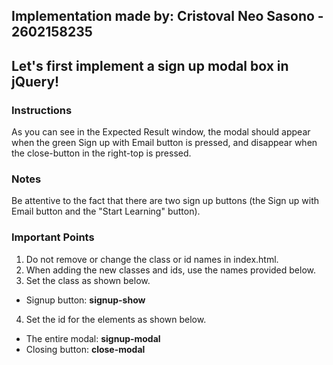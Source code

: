 ## Implementation made by: Cristoval Neo Sasono - 2602158235

## Let's first implement a sign up modal box in jQuery!

### Instructions
As you can see in the Expected Result window, the modal should appear when the green Sign up with Email button is pressed, and disappear when the close-button in the right-top is pressed.

### Notes
Be attentive to the fact that there are two sign up buttons (the Sign up with Email button and the "Start Learning" button).

### Important Points
1. Do not remove or change the class or id names in index.html.
2. When adding the new classes and ids, use the names provided below.
3. Set the class as shown below.
- Signup button: **signup-show**
4. Set the id for the elements as shown below.
- The entire modal: **signup-modal** 
- Closing button: **close-modal**

